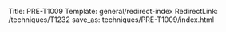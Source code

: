 Title: PRE-T1009
Template: general/redirect-index
RedirectLink: /techniques/T1232
save_as: techniques/PRE-T1009/index.html